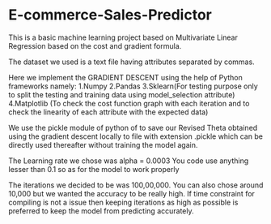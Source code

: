 # E-commerce-Sales-Predictor


This is a basic machine learning project based on Multivariate Linear Regression based on the cost and gradient  formula.

The dataset we used is a text file having attributes separated by commas.


Here we implement the GRADIENT DESCENT using the help of Python frameworks namely:
      1.Numpy
      2.Pandas
      3.Sklearn(For testing purpose only to split the testing and training data using model_selection attribute) 
      4.Matplotlib (To check the cost function graph with each iteration and to check the linearity of each attribute with the                     expected data)
      
We use the pickle module of python of to save our Revised Theta obtained using the gradient descent locally to file 
with extension .pickle which can be directly used thereafter without training the model again.


The Learning rate we chose was alpha  = 0.0003
You code use anything  lesser than 0.1 so as for the model to work properly


The iterations we decided to be was  100,00,000. You can also chose around 10,000  but we wanted the accuracy to be really 
high. If time constraint for compiling is not a issue then keeping iterations as high as possible is preferred to keep the model from predicting accurately.

